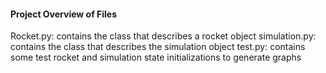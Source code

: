 #### Project Overview of Files
Rocket.py: contains the class that describes a rocket object
simulation.py: contains the class that describes the simulation object
test.py: contains some test rocket and simulation state initializations to generate graphs
